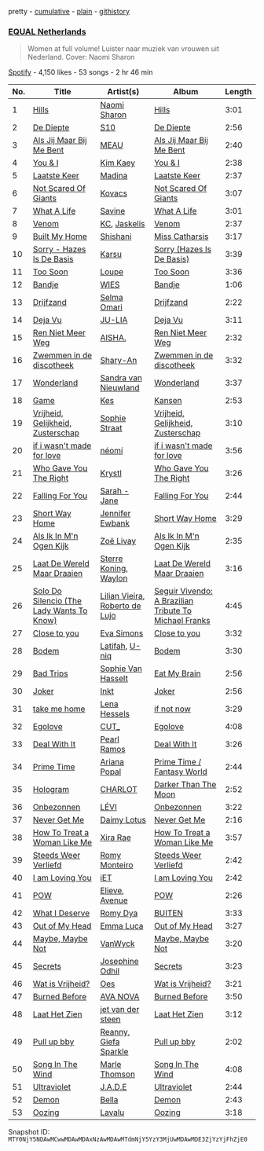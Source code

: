pretty - [cumulative](/playlists/cumulative/37i9dQZF1DXaXn0hGbmLLg.md) - [plain](/playlists/plain/37i9dQZF1DXaXn0hGbmLLg) - [githistory](https://github.githistory.xyz/mackorone/spotify-playlist-archive/blob/main/playlists/plain/37i9dQZF1DXaXn0hGbmLLg)

### [EQUAL Netherlands](https://open.spotify.com/playlist/37i9dQZF1DXaXn0hGbmLLg)

> Women at full volume! Luister naar muziek van vrouwen uit Nederland\. Cover: Naomi Sharon

[Spotify](https://open.spotify.com/user/spotify) - 4,150 likes - 53 songs - 2 hr 46 min

| No. | Title | Artist(s) | Album | Length |
|---|---|---|---|---|
| 1 | [Hills](https://open.spotify.com/track/2PCdovP3wSlSS73NOtopJI) | [Naomi Sharon](https://open.spotify.com/artist/27WVFBOddxovimxMmBN4fb) | [Hills](https://open.spotify.com/album/6vbnNu3cvLpiYLNxDnQYi0) | 3:01 |
| 2 | [De Diepte](https://open.spotify.com/track/7uQ7e7nzbtyX87eIYHpj6Z) | [S10](https://open.spotify.com/artist/1zT9SWCzN45r7oVhy0VYLK) | [De Diepte](https://open.spotify.com/album/6XAKVt3CT7r1Zf0uiMWt7o) | 2:56 |
| 3 | [Als Jij Maar Bij Me Bent](https://open.spotify.com/track/3x599jtfaReHmd6Ba77PD0) | [MEAU](https://open.spotify.com/artist/2F3Mdh2idBVOiMTxXoxc10) | [Als Jij Maar Bij Me Bent](https://open.spotify.com/album/0G8o3ih2VPgnY1RUPnu5ck) | 2:40 |
| 4 | [You & I](https://open.spotify.com/track/4naueqYpTPhMq2Ed5ZclZU) | [Kim Kaey](https://open.spotify.com/artist/29c2vtSHCC1QvGh29zEfpy) | [You & I](https://open.spotify.com/album/16AC6NOZKvlPxDVbOph1c3) | 2:38 |
| 5 | [Laatste Keer](https://open.spotify.com/track/2QQNSYB5JAQhGZP4MifEE4) | [Madina](https://open.spotify.com/artist/0y4l7r6TBlGR78AVAXdMuI) | [Laatste Keer](https://open.spotify.com/album/0H05tmYEQR1jEMVq7AMbDO) | 2:37 |
| 6 | [Not Scared Of Giants](https://open.spotify.com/track/5DVYo0sNid98SeA0EXyivn) | [Kovacs](https://open.spotify.com/artist/62peb1sKdVJQD00xYvMCKF) | [Not Scared Of Giants](https://open.spotify.com/album/5jy2cqP5tmJOzbsUY1YoO4) | 3:07 |
| 7 | [What A Life](https://open.spotify.com/track/5AaA9XKKc7AKL370qVeWQv) | [Savine](https://open.spotify.com/artist/7n0hWtsxPEDc5ZjuKvbybc) | [What A Life](https://open.spotify.com/album/3G6dOOzgGUnq9iR8Ee6vaR) | 3:01 |
| 8 | [Venom](https://open.spotify.com/track/3bSlZwO8QKTF9eBkTtYJzb) | [KC](https://open.spotify.com/artist/3STIe3ZmArSpfSUD6lZuCv), [Jaskelis](https://open.spotify.com/artist/7IAxIlRjuMYFYTA36axW91) | [Venom](https://open.spotify.com/album/0yGkAoeBAUNYLb5Z86mqM9) | 2:37 |
| 9 | [Built My Home](https://open.spotify.com/track/6FIC1Y4IpNssSMNGRdmKf7) | [Shishani](https://open.spotify.com/artist/255ZPAkvfPjmKwPj4mC48B) | [Miss Catharsis](https://open.spotify.com/album/3PoGDb50l4mcpZTlLT0zlz) | 3:17 |
| 10 | [Sorry \- Hazes Is De Basis](https://open.spotify.com/track/3PZVI16GCYpCXvweN25Tln) | [Karsu](https://open.spotify.com/artist/0rRu3Co1oQ6Ce3yz7btJzB) | [Sorry \(Hazes Is De Basis\)](https://open.spotify.com/album/6N088G30v9udUPQtMzP48M) | 3:39 |
| 11 | [Too Soon](https://open.spotify.com/track/34T0abSP9z74RGrKpXO3Rl) | [Loupe](https://open.spotify.com/artist/23n2oObsIrvqtcOVwhyT3o) | [Too Soon](https://open.spotify.com/album/6KlAfAHTriZMckEqpR9hd8) | 3:36 |
| 12 | [Bandje](https://open.spotify.com/track/7dv4k3LwgNxdlbWzIdYpNg) | [WIES](https://open.spotify.com/artist/4kswme1Kl2NXRCJ326f14n) | [Bandje](https://open.spotify.com/album/6cA0xChJfT5O97G7K4kxFi) | 1:06 |
| 13 | [Drijfzand](https://open.spotify.com/track/1N1IBrbJco7XYDILKax4ax) | [Selma Omari](https://open.spotify.com/artist/2gLdG0pJEOmwWf6eDrbtyg) | [Drijfzand](https://open.spotify.com/album/6qBSze76iVA93XGpmIlWh5) | 2:22 |
| 14 | [Deja Vu](https://open.spotify.com/track/7hFDn5y28zBOs7AikjpiFS) | [JU\-LIA](https://open.spotify.com/artist/3yiyvhlHgefS4Flk1FUAGK) | [Deja Vu](https://open.spotify.com/album/6BH4OFr6WPG4oDEUBrTakd) | 3:11 |
| 15 | [Ren Niet Meer Weg](https://open.spotify.com/track/7gNDIu99d2TlqjhAsZsW9o) | [AISHA.](https://open.spotify.com/artist/5UpppF0nILJOYwXkRCgieY) | [Ren Niet Meer Weg](https://open.spotify.com/album/4zNfbNu4JNDctWN5SoNrVE) | 2:32 |
| 16 | [Zwemmen in de discotheek](https://open.spotify.com/track/75FtTQFjW9sZ2CYSFyTeX3) | [Shary\-An](https://open.spotify.com/artist/4YJo8C4fQjZXRewIuH6rnc) | [Zwemmen in de discotheek](https://open.spotify.com/album/1JW7eKwEfzViFzpa1Y4Vrq) | 3:32 |
| 17 | [Wonderland](https://open.spotify.com/track/2T8Gx2EZbaok1Fqhb7S70h) | [Sandra van Nieuwland](https://open.spotify.com/artist/255PaovXNzjBcODZn42QgC) | [Wonderland](https://open.spotify.com/album/4df1Ma1ijUKy8BkagC0Ool) | 3:37 |
| 18 | [Game](https://open.spotify.com/track/4ZX75y6ofpoDmqnPiRhYAg) | [Kes](https://open.spotify.com/artist/1lMqPztKuO3DBB64uGJGr0) | [Kansen](https://open.spotify.com/album/7hfb58aq3qi7R9onlDPncm) | 2:53 |
| 19 | [Vrijheid, Gelijkheid, Zusterschap](https://open.spotify.com/track/06CNU0e5uVwop9SX8zrEjB) | [Sophie Straat](https://open.spotify.com/artist/6SU1jFBqw4tZJQDT8iQ6Nw) | [Vrijheid, Gelijkheid, Zusterschap](https://open.spotify.com/album/4kWdV49W9BQVptLywlJtR9) | 3:10 |
| 20 | [if i wasn't made for love](https://open.spotify.com/track/0gTQHu2jECAp9qSw1t5dkr) | [néomí](https://open.spotify.com/artist/7bfwKXhmR1JF1PiBzaxY2b) | [if i wasn't made for love](https://open.spotify.com/album/3zLvfi1YxYdN0YwgIc8vDA) | 3:56 |
| 21 | [Who Gave You The Right](https://open.spotify.com/track/5t6IYCmM6KFyPLDQo2smtr) | [Krystl](https://open.spotify.com/artist/7eacKV5WqetV2IZTDrwKhi) | [Who Gave You The Right](https://open.spotify.com/album/3IEWVzWYms4ivv3cQ2xX8f) | 3:26 |
| 22 | [Falling For You](https://open.spotify.com/track/16NgwR6wwBy3luyvwuQlIB) | [Sarah \- Jane](https://open.spotify.com/artist/6lzX2w1Ibni9xPkGAutV7p) | [Falling For You](https://open.spotify.com/album/6xu6s8UqSVn6lsq0fu9Tm5) | 2:44 |
| 23 | [Short Way Home](https://open.spotify.com/track/5OEnDqWsnjQX40mrXasbDM) | [Jennifer Ewbank](https://open.spotify.com/artist/4u4FMpLyYiyJzP3AULKdO8) | [Short Way Home](https://open.spotify.com/album/5PrYy6erIV4oisdHhli0Er) | 3:29 |
| 24 | [Als Ik In M'n Ogen Kijk](https://open.spotify.com/track/4qQGMCuKoplAKXwnjUgIC4) | [Zoë Livay](https://open.spotify.com/artist/2avtvk1ZeiEf3wZ8dE8JfE) | [Als Ik In M'n Ogen Kijk](https://open.spotify.com/album/0fPAKHadHFEB84JCe7r4Ai) | 2:35 |
| 25 | [Laat De Wereld Maar Draaien](https://open.spotify.com/track/082BW5PFgLpzhJjnIqjAkU) | [Sterre Koning](https://open.spotify.com/artist/3vE2dQ30qWbC54d4K93zlB), [Waylon](https://open.spotify.com/artist/5iuXjsXsTXs8lwmqzsF6dZ) | [Laat De Wereld Maar Draaien](https://open.spotify.com/album/21PdUknhfCjsrXw5CDB7jB) | 3:16 |
| 26 | [Solo Do Silencio \(The Lady Wants To Know\)](https://open.spotify.com/track/0KLxehxOGZDu7t9J3jaYoS) | [Lilian Vieira](https://open.spotify.com/artist/5rp8SUtb8FSlDs0GWPoLz8), [Roberto de Lujo](https://open.spotify.com/artist/39bMbIqaOnqkgpcIX8AF02) | [Seguir Vivendo: A Brazilian Tribute To Michael Franks](https://open.spotify.com/album/5XhaXqDZNgMob6zkGvblLp) | 4:45 |
| 27 | [Close to you](https://open.spotify.com/track/1tLcXeUB81LqvdSt2GGnEI) | [Eva Simons](https://open.spotify.com/artist/2d6W4cnC5XsVOaxtgaj9hA) | [Close to you](https://open.spotify.com/album/1AuWUmClwCh7J3YstNrsrF) | 3:32 |
| 28 | [Bodem](https://open.spotify.com/track/376rfaZXtXjozGBr24zDJV) | [Latifah](https://open.spotify.com/artist/1a4DIEh9pp70HzDHgyjioB), [U\-niq](https://open.spotify.com/artist/15cp217nCdrUbiZ2m7wyAb) | [Bodem](https://open.spotify.com/album/3k1H0gOstvrMfIzBqtgdYd) | 3:30 |
| 29 | [Bad Trips](https://open.spotify.com/track/7a2KRk67zcgrJvCRCXNWCe) | [Sophie Van Hasselt](https://open.spotify.com/artist/3r68N4ZRD3j8AfGrGvhMVm) | [Eat My Brain](https://open.spotify.com/album/6nnhnOsILg9HXlSKUK5RSG) | 2:56 |
| 30 | [Joker](https://open.spotify.com/track/2RUs4ZAgiqwf7k4hFhYEX2) | [Inkt](https://open.spotify.com/artist/23QHt3jgvqWKAeJaNjp4dQ) | [Joker](https://open.spotify.com/album/0Gi0qCTe7gBTXvN07ah4D0) | 2:56 |
| 31 | [take me home](https://open.spotify.com/track/7izrPfZTVFravSf4QD1GNo) | [Lena Hessels](https://open.spotify.com/artist/6YBkOQlHylyrItGxWofF64) | [if not now](https://open.spotify.com/album/76fncJQX3lehZJDsQyNagF) | 3:29 |
| 32 | [Egolove](https://open.spotify.com/track/6whwKbR0CprFCb2j3RHKzV) | [CUT\_](https://open.spotify.com/artist/7HPVAGjCVDzP7xcNrkwgxL) | [Egolove](https://open.spotify.com/album/5Txm8EeujDX4mcaBtA4ZLJ) | 4:08 |
| 33 | [Deal With It](https://open.spotify.com/track/2sBLiwij4OAys1PrkKiUvt) | [Pearl Ramos](https://open.spotify.com/artist/4L8v7LCc2BtljMWBEvSgCh) | [Deal With It](https://open.spotify.com/album/1MuQbtRosElxFk80vXw5lG) | 3:26 |
| 34 | [Prime Time](https://open.spotify.com/track/1LEceLvclFRNP5DNzhY8Sm) | [Ariana Popal](https://open.spotify.com/artist/2KtR4fuIjdVu1h8slsENsD) | [Prime Time / Fantasy World](https://open.spotify.com/album/3PwObsRav92Gjv9Doa6yK4) | 2:44 |
| 35 | [Hologram](https://open.spotify.com/track/1Lt50yBnXw5XG1OK2Ccvvj) | [CHARLOT](https://open.spotify.com/artist/4jwyHfEELByxcUm6JEP5yC) | [Darker Than The Moon](https://open.spotify.com/album/0EiGls4B8qlJvpiQ4edA0k) | 2:52 |
| 36 | [Onbezonnen](https://open.spotify.com/track/3CHcnCF0AyR4u9ObtzGYyV) | [LÉVI](https://open.spotify.com/artist/55uKaOrWGIKOXbNrKGfvzL) | [Onbezonnen](https://open.spotify.com/album/4sqIku2fejm71NPbnWFkph) | 3:22 |
| 37 | [Never Get Me](https://open.spotify.com/track/5VnWpUW24kXMU47cV7nsaN) | [Daimy Lotus](https://open.spotify.com/artist/0st9WYbAji9jWuubd0HGDL) | [Never Get Me](https://open.spotify.com/album/2swsa4BBR10C1MNnXFzxqH) | 2:16 |
| 38 | [How To Treat a Woman Like Me](https://open.spotify.com/track/40rrlp3ug0QkMHIne1BCIp) | [Xira Rae](https://open.spotify.com/artist/24mMMlUoSTYz1itzzvF8LO) | [How To Treat a Woman Like Me](https://open.spotify.com/album/0ZwmifSdkKcm2ELuB5oqiF) | 3:57 |
| 39 | [Steeds Weer Verliefd](https://open.spotify.com/track/1tPRDFlVTtrHpdCqmfDxeb) | [Romy Monteiro](https://open.spotify.com/artist/7JPsdOU0xVePMa20YsbZdY) | [Steeds Weer Verliefd](https://open.spotify.com/album/6mA9P1h8VSIGfcC29v2ncK) | 2:42 |
| 40 | [I am Loving You](https://open.spotify.com/track/6FMZtfkHUp0QZO2UME4ySB) | [iET](https://open.spotify.com/artist/2GuATiljVZEklcnsXSB1sY) | [I am Loving You](https://open.spotify.com/album/7cwdFhKaO4QN1ZDKgJ3ap3) | 2:42 |
| 41 | [POW](https://open.spotify.com/track/48vd9ydFPBdd2vscQy6Uwi) | [Elieve](https://open.spotify.com/artist/1baKapVwDaPTbQvH9kCUkf), [Avenue](https://open.spotify.com/artist/5NBiiazDZXAGReVI4U3hPw) | [POW](https://open.spotify.com/album/5MluzRM5yG6HfhCzLXg1vx) | 2:26 |
| 42 | [What I Deserve](https://open.spotify.com/track/6Z5iFbHTkVpFKcqkzSEAqc) | [Romy Dya](https://open.spotify.com/artist/5gWzmnHTLNXz5CjOc0wAuK) | [BUITEN](https://open.spotify.com/album/4Y43RFTtsw26MfPtFzrNgy) | 3:33 |
| 43 | [Out of My Head](https://open.spotify.com/track/27Zg8fV2UqN5YIOVkXUlQD) | [Emma Luca](https://open.spotify.com/artist/3ijcW9QMa7wkBs1ACGpdcs) | [Out of My Head](https://open.spotify.com/album/3EcleDfCSprSqwtPNLiXF6) | 3:27 |
| 44 | [Maybe, Maybe Not](https://open.spotify.com/track/1rDkFbHS0krhKweIL6ogTB) | [VanWyck](https://open.spotify.com/artist/113MK4jDLZQiDOe1r18Qdb) | [Maybe, Maybe Not](https://open.spotify.com/album/453ui3VLbh97vpNlo5YEAf) | 3:20 |
| 45 | [Secrets](https://open.spotify.com/track/03YZr8xCHGerXLVbjqG9BZ) | [Josephine Odhil](https://open.spotify.com/artist/3dBiZ9QHHuXQhb1Ni8BAYl) | [Secrets](https://open.spotify.com/album/6Dx4o3lB3rUkv3Bx4JPSAZ) | 3:23 |
| 46 | [Wat is Vrijheid?](https://open.spotify.com/track/3MTa1XXGr5jXy8dWoQvzPC) | [Oes](https://open.spotify.com/artist/17zOmLVLL0OmDYJGkcJhA0) | [Wat is Vrijheid?](https://open.spotify.com/album/4DWHEHmB4MURDKqhzm2mqw) | 3:21 |
| 47 | [Burned Before](https://open.spotify.com/track/4yr247lMB414CuGfL7wPPo) | [AVA NOVA](https://open.spotify.com/artist/3F7A0HJo5EKQKQ01Fv1TxW) | [Burned Before](https://open.spotify.com/album/35CKyoFGNdCOiIiY9qfvm0) | 3:50 |
| 48 | [Laat Het Zien](https://open.spotify.com/track/6qs58FKsTWA8kO84SGmrZI) | [jet van der steen](https://open.spotify.com/artist/60bPC311AlvVdIzqQZyeHo) | [Laat Het Zien](https://open.spotify.com/album/5BX3ZAudCWe1Gn8oTBi34t) | 3:12 |
| 49 | [Pull up bby](https://open.spotify.com/track/7L4qdl8b1fuf6KgwBGtLUt) | [Reanny](https://open.spotify.com/artist/5tWcufVAXq2gkxkfo8vWYd), [Giefa Sparkle](https://open.spotify.com/artist/3mqzTvW2KgKL0cVKtFMwyh) | [Pull up bby](https://open.spotify.com/album/2DzKJVJtYnOCPvzN9AgVkb) | 2:02 |
| 50 | [Song In The Wind](https://open.spotify.com/track/5AzsjrCnvvjlukppYCsfyD) | [Marle Thomson](https://open.spotify.com/artist/0QQXt83k6HdOLRfGmiAZwY) | [Song In The Wind](https://open.spotify.com/album/2ZFjS3P4AtWyGc50Cg6jmP) | 4:08 |
| 51 | [Ultraviolet](https://open.spotify.com/track/7HcDisLniUkYzQa2kpq80O) | [J.A.D.E](https://open.spotify.com/artist/286YnD3iVn80KxG43TyBHH) | [Ultraviolet](https://open.spotify.com/album/5FV31Rah3WYlSjRYKYrDxS) | 2:44 |
| 52 | [Demon](https://open.spotify.com/track/38DBndJz3GMCZDjJw9MDW1) | [Bella](https://open.spotify.com/artist/4ny2jX3s8drdHQJv2UMrzi) | [Demon](https://open.spotify.com/album/1dQllywx4mhzG7jZHrR5JP) | 2:43 |
| 53 | [Oozing](https://open.spotify.com/track/3nvmvTtPRTw3GsU2M504AE) | [Lavalu](https://open.spotify.com/artist/0hCy2KmMfg9gACJWGxu2Bq) | [Oozing](https://open.spotify.com/album/3kcYf2nmtOoBeRS9JobNg2) | 3:18 |

Snapshot ID: `MTY0NjY5NDAwMCwwMDAwMDAxNzAwMDAwMTdmNjY5YzY3MjUwMDAwMDE3ZjYzYjFhZjE0`